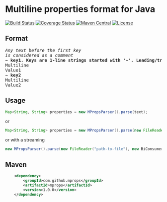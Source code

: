 # Multiline properties format for Java
[![Build Status](https://travis-ci.org/mprops/mprops-java.svg?branch=master)](https://travis-ci.org/mprops/mprops-java)
[![Coverage Status](https://coveralls.io/repos/github/mprops/mprops-java/badge.svg)](https://coveralls.io/github/mprops/mprops-java)
[![Maven Central](https://maven-badges.herokuapp.com/maven-central/com.github.mprops/mprops/badge.svg)](https://maven-badges.herokuapp.com/maven-central/com.github.mprops/mprops)
[![License](https://img.shields.io/badge/License-Apache%202.0-blue.svg)](https://opensource.org/licenses/Apache-2.0)

## Format
<pre>
<i>Any text before the first key
is considered as a comment</i>
<b>~ key1. Keys are 1-line strings started with '~'. Leading/trailing whitespaces are removed</b>
Multiline
Value1
<b>~ key2</b>
Multiline
Value2
</pre>

## Usage
```java
Map<String, String> properties = new MPropsParser().parse(text);
```
or
```java
Map<String, String> properties = new MPropsParser().parse(new FileReader("path-to-file"));
```
or with a streaming
```java
new MPropsParser().parse(new FileReader("path-to-file"), new BiConsumer<String, String>(){...});
```

## Maven
```xml
    <dependency>
        <groupId>com.github.mprops</groupId>
        <artifactId>mprops</artifactId>
        <version>1.0.0</version>
    </dependency>
```
